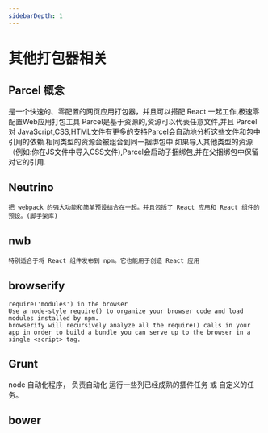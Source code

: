 ```yaml
---
sidebarDepth: 1
---
```

# 其他打包器相关
## Parcel 概念
是一个快速的、零配置的网页应用打包器，并且可以搭配 React 一起工作,极速零配置Web应用打包工具
Parcel是基于资源的,资源可以代表任意文件,并且 Parcel 对 JavaScript,CSS,HTML文件有更多的支持Parcel会自动地分析这些文件和包中引用的依赖.相同类型的资源会被组合到同一捆绑包中.如果导入其他类型的资源（例如:你在JS文件中导入CSS文件),Parcel会启动子捆绑包,并在父捆绑包中保留对它的引用.
## Neutrino 
    把 webpack 的强大功能和简单预设结合在一起。并且包括了 React 应用和 React 组件的预设。(脚手架库)

## nwb
    特别适合于将 React 组件发布到 npm。它也能用于创造 React 应用
     
## browserify
    require('modules') in the browser
    Use a node-style require() to organize your browser code and load modules installed by npm.
    browserify will recursively analyze all the require() calls in your app in order to build a bundle you can serve up to the browser in a single <script> tag.

## Grunt
node 自动化程序， 负责自动化 运行一些列已经成熟的插件任务 或 自定义的任务。

## bower